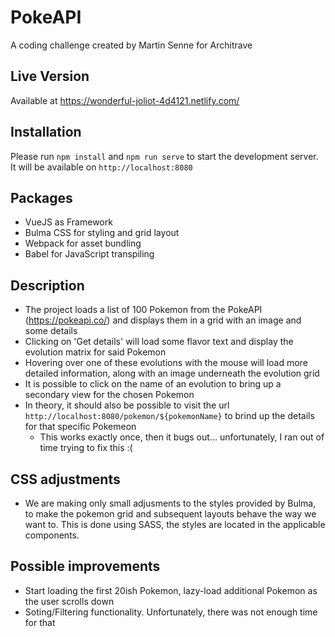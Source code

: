 # PokeAPI
A coding challenge created by Martin Senne for Architrave

## Live Version
Available at https://wonderful-joliot-4d4121.netlify.com/

## Installation
Please run `npm install` and `npm run serve` to start the development server. It will be available on `http://localhost:8080` 

## Packages
- VueJS as Framework
- Bulma CSS for styling and grid layout
- Webpack for asset bundling
- Babel for JavaScript transpiling

## Description
- The project loads a list of 100 Pokemon from the PokeAPI (https://pokeapi.co/) and displays them in a grid with an image and some details
- Clicking on 'Get details' will load some flavor text and display the evolution matrix for said Pokemon
- Hovering over one of these evolutions with the mouse will load more detailed information, along with an image underneath the evolution grid
- It is possible to click on the name of an evolution to bring up a secondary view for the chosen Pokemon
- In theory, it should also be possible to visit the url `http://localhost:8080/pokemon/${pokemonName}` to brind up the details for that specific Pokemeon
  - This works exactly once, then it bugs out... unfortunately, I ran out of time trying to fix this :(

## CSS adjustments
- We are making only small adjusments to the styles provided by Bulma, to make the pokemon grid and subsequent layouts behave the way we want to. This is done using SASS, the styles are located in the applicable components.

## Possible improvements
- Start loading the first 20ish Pokemon, lazy-load additional Pokemon as the user scrolls down
- Soting/Filtering functionality. Unfortunately, there was not enough time for that